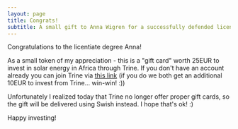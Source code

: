 ```yaml
---
layout: page
title: Congrats!
subtitle: A small gift to Anna Wigren for a successfully defended licentiate thesis
---
```


Congratulations to the licentiate degree Anna!

As a small token of my appreciation - this is a "gift card" worth 25EUR to invest in solar energy in Africa through Trine.
If you don't have an account already you can join Trine via [this link](https://trine.com/just-invested/84039) (if you do we both get an additional 10EUR to invest from Trine... win-win! :))

Unfortunately I realized today that Trine no longer offer proper gift cards, so the gift will be delivered using Swish instead. I hope that's ok! :)

Happy investing!

